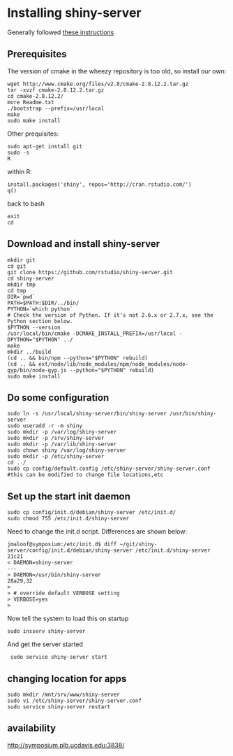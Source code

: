 # Installing shiny-server

Generally followed [these instructions](https://github.com/rstudio/shiny-server/wiki/Building-Shiny-Server-from-Source)

## Prerequisites


The version of cmake in the wheezy repository is too old, so install our own:

    wget http://www.cmake.org/files/v2.8/cmake-2.8.12.2.tar.gz
    tar -xvzf cmake-2.8.12.2.tar.gz
    cd cmake-2.8.12.2/
    more Readme.txt
    ./bootstrap --prefix=/usr/local
    make
    sudo make install

Other prequisites:

    sudo apt-get install git
    sudo -s
    R

within R:

    install.packages('shiny', repos='http://cran.rstudio.com/')
    q()

back to bash

    exit
    cd
    
## Download and install shiny-server

    mkdir git
    cd git
    git clone https://github.com/rstudio/shiny-server.git
    cd shiny-server
    mkdir tmp
    cd tmp
    DIR=`pwd`
    PATH=$PATH:$DIR/../bin/
    PYTHON=`which python`
    # Check the version of Python. If it's not 2.6.x or 2.7.x, see the Python section below.
    $PYTHON --version
    /usr/local/bin/cmake -DCMAKE_INSTALL_PREFIX=/usr/local -DPYTHON="$PYTHON" ../
    make
    mkdir ../build
    (cd .. && bin/npm --python="$PYTHON" rebuild)
    (cd .. && ext/node/lib/node_modules/npm/node_modules/node-gyp/bin/node-gyp.js --python="$PYTHON" rebuild)
    sudo make install

## Do some configuration

    sudo ln -s /usr/local/shiny-server/bin/shiny-server /usr/bin/shiny-server
    sudo useradd -r -m shiny
    sudo mkdir -p /var/log/shiny-server
    sudo mkdir -p /srv/shiny-server
    sudo mkdir -p /var/lib/shiny-server
    sudo chown shiny /var/log/shiny-server
    sudo mkdir -p /etc/shiny-server
    cd ../
    sudo cp config/default.config /etc/shiny-server/shiny-server.conf #this can be modified to change file locations,etc

## Set up the start init daemon

    sudo cp config/init.d/debian/shiny-server /etc/init.d/
    sudo chmod 755 /etc/init.d/shiny-server


Need to change the init.d script.  Differences are shown below:

    jmaloof@symposium:/etc/init.d$ diff ~/git/shiny-server/config/init.d/debian/shiny-server /etc/init.d/shiny-server 21c21
    < DAEMON=shiny-server
    ---
    > DAEMON=/usr/bin/shiny-server
    28a29,32
    >
    > # override default VERBOSE setting
    > VERBOSE=yes
    >

Now tell the system to load this on startup

    sudo insserv shiny-server

And get the server started 

     sudo service shiny-server start
     
## changing location for apps

    sudo mkdir /mnt/srv/www/shiny-server
    sudo vi /etc/shiny-server/shiny-server.conf
    sudo service shiny-server restart
    
## availability

http://symposium.plb.ucdavis.edu:3838/



